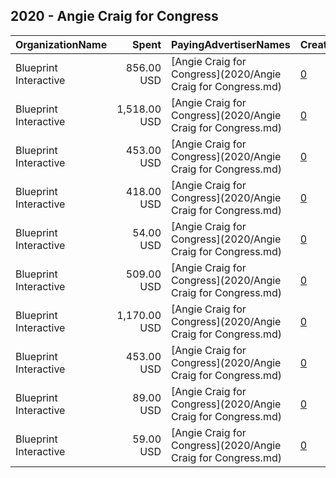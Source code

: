 ## 2020 - Angie Craig for Congress 
|OrganizationName|Spent|PayingAdvertiserNames|CreativeUrls|Impressions|Genders|AgeBrackets|CountryCodes|BillingAddresses|CandidateBallotInformation|
|:---|---:|:---|:---|---:|:---|:---|:---|:---|:---|
|Blueprint Interactive|856.00 USD|[Angie Craig for Congress](2020/Angie Craig for Congress.md)|[0](https://www.snap.com/political-ads/asset/f7956f9703148f6fde1a277a31a660813bfd6725d405d14f9a17ad65b24da874?mediaType=mp4)|166,177|MALE|18-28|united states|"1730 Rhode Island Ave NW Suite 1014,Washington,20036,US"|Angie Craig for Congress|
|Blueprint Interactive|1,518.00 USD|[Angie Craig for Congress](2020/Angie Craig for Congress.md)|[0](https://www.snap.com/political-ads/asset/884e7593449e82d47f0a6afc7cce354e17d5cd1ec158583a30a66dfcca6acf6e?mediaType=mp4)|281,159|MALE|18-28|united states|"1730 Rhode Island Ave NW Suite 1014,Washington,20036,US"|Angie Craig for Congress|
|Blueprint Interactive|453.00 USD|[Angie Craig for Congress](2020/Angie Craig for Congress.md)|[0](https://www.snap.com/political-ads/asset/6944985c85defb0cb15f33121f5ae7418afa2240d7819274ac89d7a0b30eb607?mediaType=mp4)|86,400|MALE|18-28|united states|"1730 Rhode Island Ave NW Suite 1014,Washington,20036,US"|Angie Craig for Congress|
|Blueprint Interactive|418.00 USD|[Angie Craig for Congress](2020/Angie Craig for Congress.md)|[0](https://www.snap.com/political-ads/asset/85f90f0d9e7346071f2b205d1d34e152d6931ade2a022de46bd177c7f05bda3d?mediaType=mp4)|80,488|MALE|18-28|united states|"1730 Rhode Island Ave NW Suite 1014,Washington,20036,US"|Angie Craig for Congress|
|Blueprint Interactive|54.00 USD|[Angie Craig for Congress](2020/Angie Craig for Congress.md)|[0](https://www.snap.com/political-ads/asset/c4342f0bd75c6025183a627bead81ea507d6a78bd5322109ac87cd81b4e173d1?mediaType=mp4)|20,470||30-|united states|"1730 Rhode Island Ave NW Suite 1014,Washington,20036,US"|Angie Craig for Congress|
|Blueprint Interactive|509.00 USD|[Angie Craig for Congress](2020/Angie Craig for Congress.md)|[0](https://www.snap.com/political-ads/asset/c3cfcff40fd8f6600db4ff1884163e789723ec0e08a636328961f0e1c6aaac6d?mediaType=mp4)|113,011|MALE|18-28|united states|"1730 Rhode Island Ave NW Suite 1014,Washington,20036,US"|Angie Craig for Congress|
|Blueprint Interactive|1,170.00 USD|[Angie Craig for Congress](2020/Angie Craig for Congress.md)|[0](https://www.snap.com/political-ads/asset/8bc6e3361a80ec5d39e72a028278c40e845997cb4759ce88d0fd8815b3c0d8de?mediaType=mp4)|205,645|MALE|18-28|united states|"1730 Rhode Island Ave NW Suite 1014,Washington,20036,US"|Angie Craig for Congress|
|Blueprint Interactive|453.00 USD|[Angie Craig for Congress](2020/Angie Craig for Congress.md)|[0](https://www.snap.com/political-ads/asset/bb8db95c572d48bb4d1e73ebaad1f11906bcc18d108459e24fcceacb0811209e?mediaType=mp4)|87,659|MALE|18-28|united states|"1730 Rhode Island Ave NW Suite 1014,Washington,20036,US"|Angie Craig for Congress|
|Blueprint Interactive|89.00 USD|[Angie Craig for Congress](2020/Angie Craig for Congress.md)|[0](https://www.snap.com/political-ads/asset/0477c3784abfa750d4ac731c6ad38617ac0dd939875c9803813bc807f97cf1c2?mediaType=mp4)|30,336||30-|united states|"1730 Rhode Island Ave NW Suite 1014,Washington,20036,US"|Angie Craig for Congress|
|Blueprint Interactive|59.00 USD|[Angie Craig for Congress](2020/Angie Craig for Congress.md)|[0](https://www.snap.com/political-ads/asset/c4ec3183a4fa23ed28db0559273d5da478ce78cece30faa0c5952f3525150c5f?mediaType=mp4)|21,694||30-|united states|"1730 Rhode Island Ave NW Suite 1014,Washington,20036,US"|Angie Craig for Congress|
